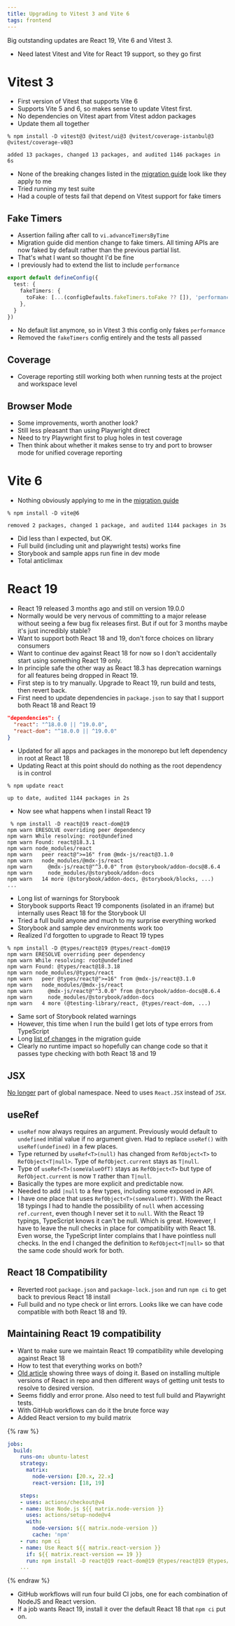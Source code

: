 ```yaml
---
title: Upgrading to Vitest 3 and Vite 6
tags: frontend
---
```


Big outstanding updates are React 19, Vite 6 and Vitest 3. 

* Need latest Vitest and Vite for React 19 support, so they go first


# Vitest 3

* First version of Vitest that supports Vite 6
* Supports Vite 5 and 6, so makes sense to update Vitest first.
* No dependencies on Vitest apart from Vitest addon packages
* Update them all together

```
% npm install -D vitest@3 @vitest/ui@3 @vitest/coverage-istanbul@3 @vitest/coverage-v8@3

added 13 packages, changed 13 packages, and audited 1146 packages in 6s
```

* None of the breaking changes listed in the [migration guide](https://vitest.dev/guide/migration.html#vitest-3) look like they apply to me
* Tried running my test suite
* Had a couple of tests fail that depend on Vitest support for fake timers

## Fake Timers

* Assertion failing after call to `vi.advanceTimersByTime`
* Migration guide did mention change to fake timers. All timing APIs are now faked by default rather than the previous partial list.
* That's what I want so thought I'd be fine
* I previously had to extend the list to include `performance`

```ts
export default defineConfig({
  test: {
    fakeTimers: {
      toFake: [...(configDefaults.fakeTimers.toFake ?? []), 'performance'],
    },
  }
})
```

* No default list anymore, so in Vitest 3 this config only fakes `performance`
* Removed the `fakeTimers` config entirely and the tests all passed

## Coverage

* Coverage reporting still working both when running tests at the project and workspace level

## Browser Mode

* Some improvements, worth another look?
* Still less pleasant than using Playwright direct
* Need to try Playwright first to plug holes in test coverage
* Then think about whether it makes sense to try and port to browser mode for unified coverage reporting

# Vite 6

* Nothing obviously applying to me in the [migration guide](https://vite.dev/guide/migration.html)

```
% npm install -D vite@6

removed 2 packages, changed 1 package, and audited 1144 packages in 3s
```

* Did less than I expected, but OK.
* Full build (including unit and playwright tests) works fine
* Storybook and sample apps run fine in dev mode
* Total anticlimax

# React 19

* React 19 released 3 months ago and still on version 19.0.0
* Normally would be very nervous of committing to a major release without seeing a few bug fix releases first. But if out for 3 months maybe it's just incredibly stable?
* Want to support both React 18 and 19, don't force choices on library consumers
* Want to continue dev against React 18 for now so I don't accidentally start using something React 19 only.
* In principle safe the other way as React 18.3 has deprecation warnings for all features being dropped in React 19.
* First step is to try manually. Upgrade to React 19, run build and tests, then revert back.
* First need to update dependencies in `package.json` to say that I support both React 18 and React 19

```json
"dependencies": {
  "react": "^18.0.0 || ^19.0.0",
  "react-dom": "^18.0.0 || ^19.0.0"
}
```

* Updated for all apps and packages in the monorepo but left dependency in root at React 18
* Updating React at this point should do nothing as the root dependency is in control

```
% npm update react

up to date, audited 1144 packages in 2s
```

* Now see what happens when I install React 19

```
 % npm install -D react@19 react-dom@19
npm warn ERESOLVE overriding peer dependency
npm warn While resolving: root@undefined
npm warn Found: react@18.3.1
npm warn node_modules/react
npm warn   peer react@">=16" from @mdx-js/react@3.1.0
npm warn   node_modules/@mdx-js/react
npm warn     @mdx-js/react@"^3.0.0" from @storybook/addon-docs@8.6.4
npm warn     node_modules/@storybook/addon-docs
npm warn   14 more (@storybook/addon-docs, @storybook/blocks, ...)
...
```

* Long list of warnings for Storybook
* Storybook supports React 19 components (isolated in an iframe) but internally uses React 18 for the Storybook UI
* Tried a full build anyone and much to my surprise everything worked
* Storybook and sample dev environments work too
* Realized I'd forgotten to upgrade to React 19 types

```
% npm install -D @types/react@19 @types/react-dom@19
npm warn ERESOLVE overriding peer dependency
npm warn While resolving: root@undefined
npm warn Found: @types/react@18.3.18
npm warn node_modules/@types/react
npm warn   peer @types/react@">=16" from @mdx-js/react@3.1.0
npm warn   node_modules/@mdx-js/react
npm warn     @mdx-js/react@"^3.0.0" from @storybook/addon-docs@8.6.4
npm warn     node_modules/@storybook/addon-docs
npm warn   4 more (@testing-library/react, @types/react-dom, ...)
```

* Same sort of Storybook related warnings
* However, this time when I run the build I get lots of type errors from TypeScript
* Long [list of changes](https://react.dev/blog/2024/04/25/react-19-upgrade-guide#typescript-changes) in the migration guide
* Clearly no runtime impact so hopefully can change code so that it passes type checking with both React 18 and 19

## JSX

[No longer](https://react.dev/blog/2024/04/25/react-19-upgrade-guide#the-jsx-namespace-in-typescript) part of global namespace. Need to uses `React.JSX` instead of `JSX`.

## useRef

* `useRef` now always requires an argument. Previously would default to `undefined` initial value if no argument given. Had to replace `useRef()` with `useRef(undefined)` in a few places.
* Type returned by `useRef<T>(null)` has changed from `RefObject<T>` to `RefObject<T|null>`. Type of `RefObject.current` stays as `T|null`.
* Type of `useRef<T>(someValueOfT)` stays as `RefObject<T>` but type of `RefObject.current` is now `T` rather than `T|null`.
* Basically the types are more explicit and predictable now.
* Needed to add `|null` to a few types, including some exposed in API.
* I have one place that uses `RefObject<T>(someValueOfT)`. With the React 18 typings I had to handle the possibility of `null` when accessing `ref.current`, even though I never set it to `null`. With the React 19 typings, TypeScript knows it can't be null. Which is great. However, I have to leave the null checks in place for compatibility with React 18. Even worse, the TypeScript linter complains that I have pointless null checks. In the end I changed the definition to `RefObject<T|null>` so that the same code should work for both.

## React 18 Compatibility

* Reverted root `package.json` and `package-lock.json` and run `npm ci` to get back to previous React 18 install
* Full build and no type check or lint errors. Looks like we can have code compatible with both React 18 and 19.

## Maintaining React 19 compatibility

* Want to make sure we maintain React 19 compatibility while developing against React 18
* How to test that everything works on both?
* [Old article](https://medium.com/welldone-software/two-ways-to-run-tests-on-different-versions-of-the-same-library-f-e-react-17-react-16-afb7f861d1e9) showing three ways of doing it. Based on installing multiple versions of React in repo and then different ways of getting unit tests to resolve to desired version.
* Seems fiddly and error prone. Also need to test full build and Playwright tests.
* With GitHub workflows can do it the brute force way
* Added React version to my build matrix

{% raw %}

```yaml
jobs:
  build:
    runs-on: ubuntu-latest
    strategy:
      matrix:
        node-version: [20.x, 22.x]
        react-version: [18, 19]

    steps:
    - uses: actions/checkout@v4
    - name: Use Node.js ${{ matrix.node-version }}
      uses: actions/setup-node@v4
      with:
        node-version: ${{ matrix.node-version }}
        cache: 'npm'
    - run: npm ci
    - name: Use React ${{ matrix.react-version }}
      if: ${{ matrix.react-version == 19 }}
      run: npm install -D react@19 react-dom@19 @types/react@19 @types/react-dom@19
    ...
```

{% endraw %}

* GitHub workflows will run four build CI jobs, one for each combination of NodeJS and React version.
* If a job wants React 19, install it over the default React 18 that `npm ci` put on. 
